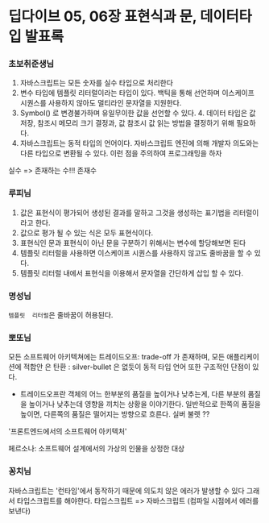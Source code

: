 # 딥다이브 05, 06장 표현식과 문, 데이터타입 발표록

### 초보취준생님

1. 자바스크립트는 모든 숫자를 실수 타입으로 처리한다
2. 변수 타입에 템플릿 리터럴이라는 타입이 있다. 백틱을 통해 선언하며 이스케이프 시퀀스를 사용하지 않아도 멀티라인 문자열을 지원한다.
3. Symbol() 로 변경불가하며 유일무이한 값을 선언할 수 있다. 4. 데이터 타입은 값 저장, 참조시 메모리 크기 결정과, 값 참조시 값 읽는 방법을 결정하기 위해 필요하다.
4. 자바스크립트는 동적 타입의 언어이다. 자바스크립트 엔진에 의해 개발자 의도와는 다른 타입으로 변환될 수 있다. 이런 점을 주의하여 프로그래밍을 하자

실수 => 존재하는 수!!! 존재수

### 루피님

1. 값은 표현식이 평가되어 생성된 결과를 말하고 그것을 생성하는 표기법을 리터럴이라고 한다.
2. 값으로 평가 될 수 있는 식은 모두 표현식이다.
3. 표현식인 문과 표현식이 아닌 문을 구분하기 위해서는 변수에 할당해보면 된다
4. 템플릿 리터럴을 사용하면 이스케이프 시퀀스를 사용하지 않고도 줄바꿈을 할 수 있다.
5. 템플릿 리터럴 내에서 표현식을 이용해서 문자열을 간단하게 삽입 할 수 있다.

### 명성님

`템플릿  리터럴`은 줄바꿈이 허용된다.

### 뽀또님

모든 소프트웨어 아키텍쳐에는 트레이드오프: trade-off 가 존재하며,
모든 애플리케이션에 적합안 은 탄환 : silver-bullet 은 없듯이 동적 타입 언어 또한 구조적인 단점이 있다.

- 트레이드오프란 객체의 어느 한부분의 품질을 높이거나 낮추는게, 다른 부분의 품질을 높이거나 낮추는데 영향을 끼치는 상황을 이야기한다. 일반적으로 한쪽의 품질을 높이면, 다른쪽의 품질은 떨어지는 방향으로 흐른다.
실버 불렛 ??

'프론트엔드에서의 소프트웨어 아키텍처'

페르소나: 소프트웨어 설계에서의 가상의 인물을 상정한 대상

### 꽁치님

자바스크립트는 '런타임'에서 동작하기 때문에 의도치 않은 에러가 발생할 수 있다
그래서 타입스크립트를 해야한다.
타입스크립트 => 자바스크립트 (컴파일 시점에서 에러를 보낸다)